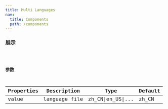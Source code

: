 ```yaml
---
title: Multi Languages
nav:
  title: Components
  path: /components
---
```


### 展示

<code src="./demo/NumericInput.tsx" />

### 参数

| Properties | Description | Type | Default |
| --- | --- | --- | --- |
| value | language file | zh_CN\|en_US\|... | zh_CN |
